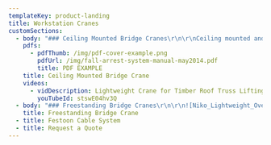 ```yaml
---
templateKey: product-landing
title: Workstation Cranes
customSections:
  - body: "### Ceiling Mounted Bridge Cranes\r\n\r\nCeiling mounted and stand-alone overhead cranes proved a cost effective and efficient solution to your material handling issues. A ceiling mounted crane will provide maximum coverage of an area without interfering with existing support columns, while a stand-alone system can be installed without being confined to the structure of the building. Also, either system can be linked to a monorail conveyor system or even another crane using our Track Transfer Assembly.\r\n"
    pdfs:
      - pdfThumb: /img/pdf-cover-example.png
        pdfUrl: /img/fall-arrest-system-manual-may2014.pdf
        title: PDF EXAMPLE
    title: Ceiling Mounted Bridge Crane
    videos:
      - vidDescription: Lightweight Crane for Timber Roof Truss Lifting
        youTubeId: stswE04hv3Q
  - body: "### Freestanding Bridge Cranes\r\n\r\n![Niko_Lightweight_Overhead_Crane_Freestanding_1](http://nikotrack.com/workstationcranes/files/2013/06/Niko_Lightweight_Overhead_Crane_Freestanding_1.jpg)NikoTrack crane enables the user an easy, fast and ergonomic movement of the material downshop and across a span. Manual bridge cranes operate faster than motorized systems, the latter is used where accessibility is restricted. NikoTrack has a tapered track that automatically guides the trolley to the center of the track, moving the heaviest loads only requires a fraction of force to begin movement and even less to maintain it. There is a 100/1 weight to force ratio, so to move a 1,000<sup>lbs</sup> of material only requires 10 lbs of force to start moving it and only 8 lbs to continue moving. Also, with the NikoTracks inverted tapered track profile, there is a much less likelihood of dirt/dust accumulating inside of the track which will require less maintenance and ensure reliability.\r\n\r\nNikoTrack has a full range of track, track joints, support brackets, I-beam connectors and end carriage trolleys. All designed for ease of design and installation. All fittings are zinc plate for maximum durability and protection for tough operating environments. **Tracks** are available in 6 meter length ( 19.70 feet), they are cold rolled with tapered sides designed to center the trolleys, prevent dust build up assuring smooth transfer of trolleys. The end carriage trolleys are fitted with horizontal guide rollers, connecting the moving cross bridge member to the down shop tracks.\r\n"
    title: Freestanding Bridge Crane
  - title: Festoon Cable System
  - title: Request a Quote
---
```


